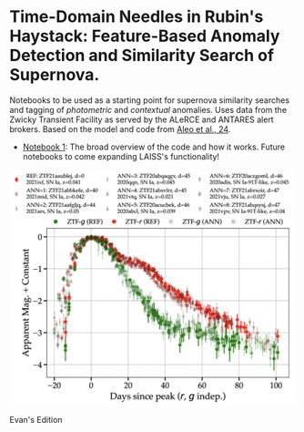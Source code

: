 # Time-Domain Needles in Rubin's Haystack: Feature-Based Anomaly Detection and Similarity Search of Supernova.

Notebooks to be used as a starting point for supernova similarity searches and tagging of _photometric_ and _contextual_ anomalies. Uses data from the Zwicky Transient Facility as served by the ALeRCE and ANTARES alert brokers. Based on the model and code from [Aleo et al., 24](https://arxiv.org/html/2404.01235v1).

- [Notebook 1](./notebooks/01_laiss_demo.ipynb): The broad overview of the code and how it works. Future notebooks to come expanding LAISS's functionality!

![laiss](./assets/LAISS_plot.png)

Evan's Edition